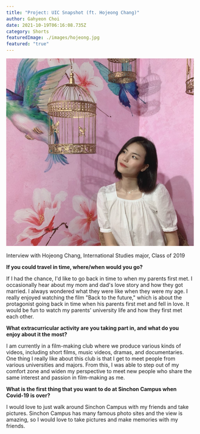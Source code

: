 ```yaml
---
title: "Project: UIC Snapshot (ft. Hojeong Chang)"
author: Gahyeon Choi
date: 2021-10-19T06:16:08.735Z
category: Shorts
featuredImage: ./images/hojeong.jpg
featured: "true"
---
```

![hojeong](images/hojeong.jpeg)

Interview with Hojeong Chang, International Studies major, Class of 2019

**If you could travel in time, where/when would you go?**

If I had the chance, I'd like to go back in time to when my parents first met. I occasionally hear about my mom and dad's love story and how they got married. I always wondered what they were like when they were my age. I really enjoyed watching the film "Back to the future," which is about the protagonist going back in time when his parents first met and fell in love. It would be fun to watch my parents' university life and how they first met each other.

**What extracurricular activity are you taking part in, and what do you enjoy about it the most?**

I am currently in a film-making club where we produce various kinds of videos, including short films, music videos, dramas, and documentaries. One thing I really like about this club is that I get to meet people from various universities and majors. From this, I was able to step out of my comfort zone and widen my perspective to meet new people who share the same interest and passion in film-making as me.

**What is the first thing that you want to do at Sinchon Campus when Covid-19 is over?**

I would love to just walk around Sinchon Campus with my friends and take pictures. Sinchon Campus has many famous photo sites and the view is amazing, so I would love to take pictures and make memories with my friends.